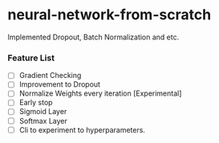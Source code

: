 # neural-network-from-scratch

Implemented Dropout, Batch Normalization and etc.


### Feature List
- [ ] Gradient Checking
- [ ] Improvement to Dropout 
- [ ] Normalize Weights every iteration [Experimental]
- [ ] Early stop 
- [ ] Sigmoid Layer
- [ ] Softmax Layer
- [ ] Cli to experiment to hyperparameters.
